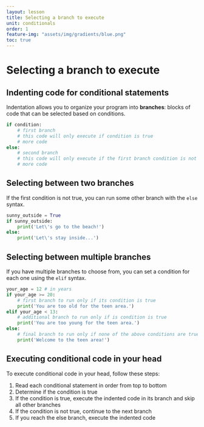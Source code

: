 ```yaml
---
layout: lesson
title: Selecting a branch to execute
unit: conditionals
order: 1
feature-img: "assets/img/gradients/blue.png"
toc: true
---
```


# Selecting a branch to execute

## Indenting code for conditional statements

Indentation allows you to organize your program into **branches**: blocks of code that can be selected based on conditions.

```python
if condition:
    # first branch
    # this code will only execute if condition is true
    # more code
else:
    # second branch
    # this code will only execute if the first branch condition is not true
    # more code
```

## Selecting between two branches

If the first condition is not true, you can run some other branch with the `else` syntax.

```python
sunny_outside = True
if sunny_outside:
    print('Let\'s go to the beach!')
else:
    print('Let\'s stay inside...')
```

## Selecting between multiple branches

If you have multiple branches to choose from, you can set a condition for each one using the `elif` syntax.

```python
your_age = 12 # in years
if your_age >= 20:
    # first branch to run only if its condition is true
    print('You are too old for the teen area.')
elif your_age < 13:
    # additional branch to run only if is condition is true
    print('You are too young for the teen area.')
else:
    # final branch to run only if none of the above conditions are true
    print('Welcome to the teen area!')
```

## Executing conditional code in your head

To execute conditional code in your head, follow these steps:

1. Read each conditional statement in order from top to bottom
2. Determine if the condition is true
3. If the condition is true, execute the indented code in its branch and skip all other branches
4. If the condition is not true, continue to the next branch
5. If you reach the else branch, execute the indented code
